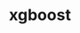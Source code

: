 ---
title: "xgboost"
layout: cache
categories: [package, develop-2024-09-22]
meta: {"versions": ["2.1.1"], "compilers": ["apple-clang@=15.0.0", "gcc@=11.4.0"], "oss": ["ubuntu22.04", "ventura"], "platforms": ["darwin", "linux"], "targets": ["aarch64", "x86_64_v3"], "stacks": ["ml-darwin-aarch64-mps", "ml-linux-x86_64-cpu", "ml-linux-x86_64-cuda", "root"], "num_specs": 3, "num_specs_by_stack": {"root": 3, "ml-darwin-aarch64-mps": 1, "ml-linux-x86_64-cuda": 1, "ml-linux-x86_64-cpu": 1}}
spec_details: [{"hash": "4ihnjnzkrzkajibima3r3ytne5tbkv4j", "compiler": "apple-clang@=15.0.0", "versions": ["2.1.1"], "os": "ventura", "platform": "darwin", "target": "aarch64", "variants": ["build_system=cmake", "build_type=Release", "~cuda", "generator=ninja", "~ipo", "~nccl", "+openmp"], "stacks": ["root", "ml-darwin-aarch64-mps"], "size": "-", "tarball": "https://binaries.spack.io/releases/develop-2024-09-22/build_cache/darwin-ventura-aarch64/apple-clang-15.0.0/xgboost-2.1.1/darwin-ventura-aarch64-apple-clang-15.0.0-xgboost-2.1.1-4ihnjnzkrzkajibima3r3ytne5tbkv4j.spack"}, {"hash": "ldjcik3hexpmijuq2kkjoga4dgog46bg", "compiler": "gcc@=11.4.0", "versions": ["2.1.1"], "os": "ubuntu22.04", "platform": "linux", "target": "x86_64_v3", "variants": ["build_system=cmake", "build_type=Release", "+cuda", "cuda_arch=80", "generator=ninja", "~ipo", "~nccl", "+openmp"], "stacks": ["ml-linux-x86_64-cuda", "root"], "size": "-", "tarball": "https://binaries.spack.io/releases/develop-2024-09-22/build_cache/linux-ubuntu22.04-x86_64_v3/gcc-11.4.0/xgboost-2.1.1/linux-ubuntu22.04-x86_64_v3-gcc-11.4.0-xgboost-2.1.1-ldjcik3hexpmijuq2kkjoga4dgog46bg.spack"}, {"hash": "uvjrr75tidlgyqswrccqljixcaioskt7", "compiler": "gcc@=11.4.0", "versions": ["2.1.1"], "os": "ubuntu22.04", "platform": "linux", "target": "x86_64_v3", "variants": ["build_system=cmake", "build_type=Release", "~cuda", "generator=ninja", "~ipo", "~nccl", "+openmp"], "stacks": ["ml-linux-x86_64-cpu", "root"], "size": "-", "tarball": "https://binaries.spack.io/releases/develop-2024-09-22/build_cache/linux-ubuntu22.04-x86_64_v3/gcc-11.4.0/xgboost-2.1.1/linux-ubuntu22.04-x86_64_v3-gcc-11.4.0-xgboost-2.1.1-uvjrr75tidlgyqswrccqljixcaioskt7.spack"}]
---